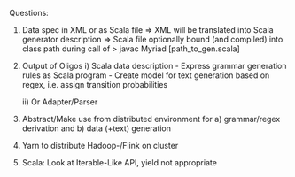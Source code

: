 Questions:

1. Data spec in XML or as Scala file
    => XML will be translated into Scala generator description
    => Scala file optionally bound (and compiled) into class path during call of > javac Myriad [path_to_gen.scala]

2. Output of Oligos
   i) Scala data description
        - Express grammar generation rules as Scala program
        - Create model for text generation based on regex, i.e. assign transition probabilities

   ii) Or Adapter/Parser

3. Abstract/Make use from distributed environment for a) grammar/regex derivation and b) data (+text) generation

4. Yarn to distribute Hadoop-/Flink on cluster

5. Scala: Look at Iterable-Like API, yield not appropriate